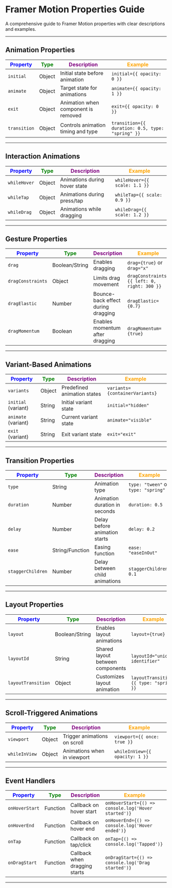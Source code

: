 # Framer Motion Properties Guide

A comprehensive guide to Framer Motion properties with clear descriptions and examples.

---

## Animation Properties

| <span style="color:blue">**Property**</span> | <span style="color:green">**Type**</span> | <span style="color:purple">**Description**</span> | <span style="color:orange">**Example**</span> |
|---------------------------------------------|------------------------------------------|--------------------------------------------------|-----------------------------------------------|
| `initial`                                   | Object                                   | Initial state before animation                  | `initial={{ opacity: 0 }}`                    |
| `animate`                                   | Object                                   | Target state for animations                     | `animate={{ opacity: 1 }}`                    |
| `exit`                                      | Object                                   | Animation when component is removed            | `exit={{ opacity: 0 }}`                       |
| `transition`                                | Object                                   | Controls animation timing and type             | `transition={{ duration: 0.5, type: "spring" }}` |

---

## Interaction Animations

| <span style="color:blue">**Property**</span> | <span style="color:green">**Type**</span> | <span style="color:purple">**Description**</span> | <span style="color:orange">**Example**</span> |
|---------------------------------------------|------------------------------------------|--------------------------------------------------|-----------------------------------------------|
| `whileHover`                                | Object                                   | Animations during hover state                   | `whileHover={{ scale: 1.1 }}`                 |
| `whileTap`                                  | Object                                   | Animations during press/tap                     | `whileTap={{ scale: 0.9 }}`                   |
| `whileDrag`                                 | Object                                   | Animations while dragging                       | `whileDrag={{ scale: 1.2 }}`                  |

---

## Gesture Properties

| <span style="color:blue">**Property**</span> | <span style="color:green">**Type**</span> | <span style="color:purple">**Description**</span> | <span style="color:orange">**Example**</span> |
|---------------------------------------------|------------------------------------------|--------------------------------------------------|-----------------------------------------------|
| `drag`                                      | Boolean/String                          | Enables dragging                                | `drag={true}` or `drag="x"`                   |
| `dragConstraints`                           | Object                                   | Limits drag movement                            | `dragConstraints={{ left: 0, right: 300 }}`   |
| `dragElastic`                               | Number                                   | Bounce-back effect during dragging             | `dragElastic={0.7}`                           |
| `dragMomentum`                              | Boolean                                  | Enables momentum after dragging                | `dragMomentum={true}`                         |

---

## Variant-Based Animations

| <span style="color:blue">**Property**</span> | <span style="color:green">**Type**</span> | <span style="color:purple">**Description**</span> | <span style="color:orange">**Example**</span> |
|---------------------------------------------|------------------------------------------|--------------------------------------------------|-----------------------------------------------|
| `variants`                                  | Object                                   | Predefined animation states                     | `variants={containerVariants}`                |
| `initial` (variant)                         | String                                   | Initial variant state                           | `initial="hidden"`                             |
| `animate` (variant)                         | String                                   | Current variant state                           | `animate="visible"`                            |
| `exit` (variant)                            | String                                   | Exit variant state                              | `exit="exit"`                                  |

---

## Transition Properties

| <span style="color:blue">**Property**</span> | <span style="color:green">**Type**</span> | <span style="color:purple">**Description**</span> | <span style="color:orange">**Example**</span> |
|---------------------------------------------|------------------------------------------|--------------------------------------------------|-----------------------------------------------|
| `type`                                      | String                                   | Animation type                                  | `type: "tween"` or `type: "spring"`           |
| `duration`                                  | Number                                   | Animation duration in seconds                  | `duration: 0.5`                               |
| `delay`                                     | Number                                   | Delay before animation starts                  | `delay: 0.2`                                  |
| `ease`                                      | String/Function                          | Easing function                                 | `ease: "easeInOut"`                            |
| `staggerChildren`                           | Number                                   | Delay between child animations                 | `staggerChildren: 0.1`                         |

---

## Layout Properties

| <span style="color:blue">**Property**</span> | <span style="color:green">**Type**</span> | <span style="color:purple">**Description**</span> | <span style="color:orange">**Example**</span> |
|---------------------------------------------|------------------------------------------|--------------------------------------------------|-----------------------------------------------|
| `layout`                                    | Boolean/String                          | Enables layout animations                       | `layout={true}`                                |
| `layoutId`                                  | String                                   | Shared layout between components               | `layoutId="unique-identifier"`                |
| `layoutTransition`                          | Object                                   | Customizes layout animation                    | `layoutTransition={{ type: "spring" }}`       |

---

## Scroll-Triggered Animations

| <span style="color:blue">**Property**</span> | <span style="color:green">**Type**</span> | <span style="color:purple">**Description**</span> | <span style="color:orange">**Example**</span> |
|---------------------------------------------|------------------------------------------|--------------------------------------------------|-----------------------------------------------|
| `viewport`                                  | Object                                   | Trigger animations on scroll                    | `viewport={{ once: true }}`                   |
| `whileInView`                               | Object                                   | Animations when in viewport                     | `whileInView={{ opacity: 1 }}`                |

---

## Event Handlers

| <span style="color:blue">**Property**</span> | <span style="color:green">**Type**</span> | <span style="color:purple">**Description**</span> | <span style="color:orange">**Example**</span> |
|---------------------------------------------|------------------------------------------|--------------------------------------------------|-----------------------------------------------|
| `onHoverStart`                              | Function                                 | Callback on hover start                         | `onHoverStart={() => console.log('Hover started')}` |
| `onHoverEnd`                                | Function                                 | Callback on hover end                           | `onHoverEnd={() => console.log('Hover ended')}` |
| `onTap`                                     | Function                                 | Callback on tap/click                           | `onTap={() => console.log('Tapped')}`          |
| `onDragStart`                               | Function                                 | Callback when dragging starts                  | `onDragStart={() => console.log('Drag started')}` |

---

